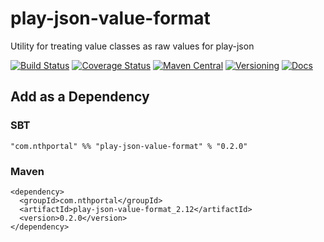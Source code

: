 # play-json-value-format
Utility for treating value classes as raw values for play-json

[![Build Status](https://travis-ci.org/NthPortal/play-json-value-format.svg?branch=master)](https://travis-ci.org/NthPortal/play-json-value-format)
[![Coverage Status](https://coveralls.io/repos/github/NthPortal/play-json-value-format/badge.svg?branch=master)](https://coveralls.io/github/NthPortal/play-json-value-format?branch=master)
[![Maven Central](https://img.shields.io/maven-central/v/com.nthportal/play-json-value-format_2.12.svg)](https://mvnrepository.com/artifact/com.nthportal/play-json-value-format_2.12)
[![Versioning](https://img.shields.io/badge/versioning-semver%202.0.0-blue.svg)](http://semver.org/spec/v2.0.0.html)
[![Docs](https://www.javadoc.io/badge/com.nthportal/play-json-value-format_2.12.svg?color=blue&label=docs)](https://www.javadoc.io/doc/com.nthportal/play-json-value-format_2.12)

## Add as a Dependency

### SBT
```
"com.nthportal" %% "play-json-value-format" % "0.2.0"
```

### Maven
```
<dependency>
  <groupId>com.nthportal</groupId>
  <artifactId>play-json-value-format_2.12</artifactId>
  <version>0.2.0</version>
</dependency>
```
